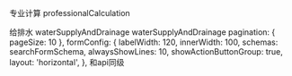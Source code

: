 专业计算  professionalCalculation

给排水 waterSupplyAndDrainage  waterSupplyAndDrainage
 pagination: { pageSize: 10 },
     formConfig: {
      labelWidth: 120,
      innerWidth: 100,
      schemas: searchFormSchema,
      alwaysShowLines: 10,
      showActionButtonGroup: true,
      layout: 'horizontal',
    },
    和api同级